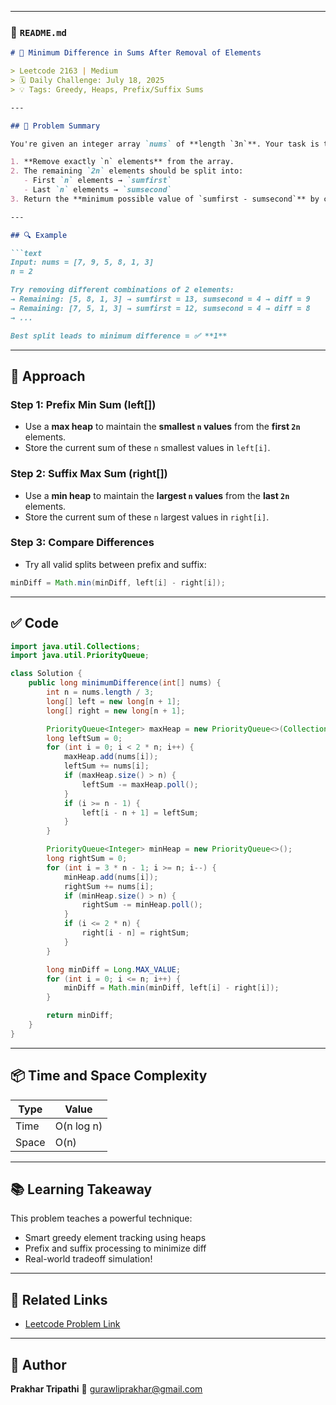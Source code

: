 

---

### 📄 `README.md`

````markdown
# 🧮 Minimum Difference in Sums After Removal of Elements

> Leetcode 2163 | Medium  
> 🗓️ Daily Challenge: July 18, 2025  
> 💡 Tags: Greedy, Heaps, Prefix/Suffix Sums  

---

## 🧠 Problem Summary

You're given an integer array `nums` of **length `3n`**. Your task is to:

1. **Remove exactly `n` elements** from the array.
2. The remaining `2n` elements should be split into:
   - First `n` elements → `sumfirst`
   - Last `n` elements → `sumsecond`
3. Return the **minimum possible value of `sumfirst - sumsecond`** by choosing the best set of `n` elements to remove.

---

## 🔍 Example

```text
Input: nums = [7, 9, 5, 8, 1, 3]
n = 2

Try removing different combinations of 2 elements:
→ Remaining: [5, 8, 1, 3] → sumfirst = 13, sumsecond = 4 → diff = 9  
→ Remaining: [7, 5, 1, 3] → sumfirst = 12, sumsecond = 4 → diff = 8  
→ ...

Best split leads to minimum difference = ✅ **1**
````

---

## 🚀 Approach

### Step 1: Prefix Min Sum (left\[])

* Use a **max heap** to maintain the **smallest `n` values** from the **first `2n`** elements.
* Store the current sum of these `n` smallest values in `left[i]`.

### Step 2: Suffix Max Sum (right\[])

* Use a **min heap** to maintain the **largest `n` values** from the **last `2n`** elements.
* Store the current sum of these `n` largest values in `right[i]`.

### Step 3: Compare Differences

* Try all valid splits between prefix and suffix:

```java
minDiff = Math.min(minDiff, left[i] - right[i]);
```

---

## ✅ Code

```java
import java.util.Collections;
import java.util.PriorityQueue;

class Solution {
    public long minimumDifference(int[] nums) {
        int n = nums.length / 3;
        long[] left = new long[n + 1];
        long[] right = new long[n + 1];

        PriorityQueue<Integer> maxHeap = new PriorityQueue<>(Collections.reverseOrder());
        long leftSum = 0;
        for (int i = 0; i < 2 * n; i++) {
            maxHeap.add(nums[i]);
            leftSum += nums[i];
            if (maxHeap.size() > n) {
                leftSum -= maxHeap.poll();
            }
            if (i >= n - 1) {
                left[i - n + 1] = leftSum;
            }
        }

        PriorityQueue<Integer> minHeap = new PriorityQueue<>();
        long rightSum = 0;
        for (int i = 3 * n - 1; i >= n; i--) {
            minHeap.add(nums[i]);
            rightSum += nums[i];
            if (minHeap.size() > n) {
                rightSum -= minHeap.poll();
            }
            if (i <= 2 * n) {
                right[i - n] = rightSum;
            }
        }

        long minDiff = Long.MAX_VALUE;
        for (int i = 0; i <= n; i++) {
            minDiff = Math.min(minDiff, left[i] - right[i]);
        }

        return minDiff;
    }
}
```

---

## 📦 Time and Space Complexity

| Type  | Value      |
| ----- | ---------- |
| Time  | O(n log n) |
| Space | O(n)       |

---

## 📚 Learning Takeaway

This problem teaches a powerful technique:

* Smart greedy element tracking using heaps
* Prefix and suffix processing to minimize diff
* Real-world tradeoff simulation!

---

## 🔗 Related Links

* [Leetcode Problem Link](https://leetcode.com/problems/minimum-difference-in-sums-after-removal-of-elements/)


---

## 💬 Author

**Prakhar Tripathi**
📧 [gurawliprakhar@gmail.com](mailto:gurawliprakhar@gmail.com)

```
